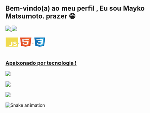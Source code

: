 ## Bem-vindo(a) ao meu perfil , Eu sou Mayko Matsumoto. prazer 😁

 <div>
   <a href="https://github.com/matsumotomayko">
   <img height="180em" src="https://github-readme-stats.vercel.app/api?username=matsumotomayko&show_icons=true&theme=tokyonight&include_all_commits=true&count_private=true"/>
   <img height="180em" src="https://github-readme-stats.vercel.app/api/top-langs/?username=matsumotomayko&layout=compact&langs_count=6&theme=tokyonight"/>

</div>
<div style="display: inline_block"><br>
  <img align="center" alt="Js" height="30" width="40" src="https://raw.githubusercontent.com/devicons/devicon/master/icons/javascript/javascript-plain.svg">
  <img align="center" alt="HTML" height="30" width="40" src="https://raw.githubusercontent.com/devicons/devicon/master/icons/html5/html5-original.svg">
  <img align="center" alt="CSS" height="30" width="40" src="https://raw.githubusercontent.com/devicons/devicon/master/icons/css3/css3-original.svg">
</div>
 
 <br>
 
  ### Apaixonado por tecnologia !
 
<div> 
  
  <a href="https://instagram.com/maykomatsumoto" target="_blank"><img src="https://img.shields.io/badge/-Instagram-%23E4405F?style=for-the-badge&logo=instagram&logoColor=white" target="_blank"></a>

  <a href="https://www.facebook.com/mayko.matsumoto.75" target="_blank"><img src="https://img.shields.io/badge/-facebook-%23E4405F?style=for-the-badge&logo=facebook&logoColor=white" target="_blank"></a>
  
  <a href="https://www.linkedin.com/in/maykomatsumoto" target="_blank"><img src="https://img.shields.io/badge/-LinkedIn-%230077B5?style=for-the-badge&logo=linkedin&logoColor=white" target="_blank"></a> 
 
  ![Snake animation](https://github.com/devemdobro/devemdobro/blob/output/github-contribution-grid-snake.svg)

</div>
